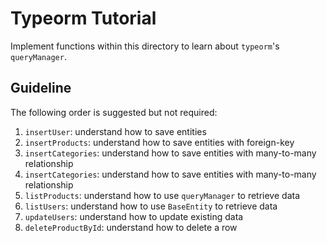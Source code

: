 # Typeorm Tutorial

Implement functions within this directory to learn about `typeorm`'s `queryManager`.

## Guideline

The following order is suggested but not required:
1. `insertUser`: understand how to save entities
2. `insertProducts`: understand how to save entities with foreign-key
3. `insertCategories`: understand how to save entities with many-to-many relationship
4. `insertCategories`: understand how to save entities with many-to-many relationship
5. `listProducts`: understand how to use `queryManager` to retrieve data
6. `listUsers`: understand how to use `BaseEntity` to retrieve data
7. `updateUsers`: understand how to update existing data
7. `deleteProductById`: understand how to delete a row

